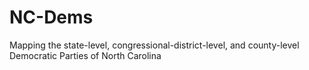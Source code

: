 # NC-Dems
Mapping the state-level, congressional-district-level, and county-level Democratic Parties of North Carolina
